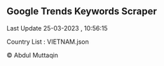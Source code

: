 

## Google Trends Keywords Scraper 
 
Last Update 25-03-2023 , 10:56:15

Country List :
VIETNAM.json



© Abdul Muttaqin 
